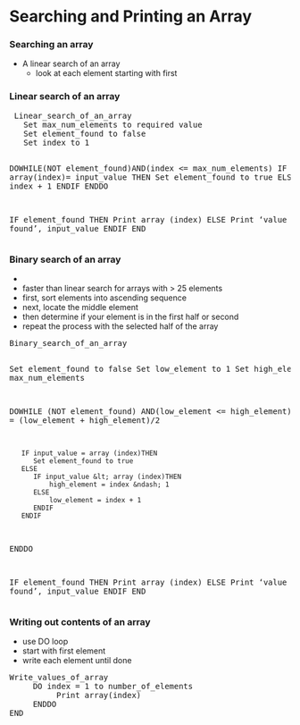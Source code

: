 # Searching and Printing an Array

<h3>Searching an array</h3>
<ul>
<li>A linear search of an array
<ul>
<li>look at each element starting with first</li>
</ul>
</li>
</ul>
<h3>Linear search of an array</h3>
<pre> Linear_search_of_an_array
   Set max_num_elements to required value
   Set element_found to false
   Set index to 1

   DOWHILE(NOT element_found)AND(index &lt;= max_num_elements)
        IF array(index)= input_value THEN
          Set element_found to true
        ELSE
	      index = index + 1
        ENDIF
   ENDDO

   IF element_found THEN
       Print array (index)
   ELSE
       Print &lsquo;value not found&rsquo;, input_value
   ENDIF
END
</pre>
<h3></h3>
<h3>Binary search of an array</h3>
<ul>
<li></li>
<li>faster than linear search for arrays with &gt; 25 elements</li>
<li>first, sort elements into ascending sequence</li>
<li>next, locate the middle element</li>
<li>then determine if your element is in the first half or second</li>
<li>repeat the process with the selected half of the array</li>
</ul>
<pre>Binary_search_of_an_array

   Set element_found to false
   Set low_element to 1
   Set high_element to max_num_elements

   DOWHILE (NOT element_found)
                AND(low_element &lt;= high_element)
       index = (low_element + high_element)/2
	   
       IF input_value = array (index)THEN
          Set element_found to true
       ELSE
          IF input_value &lt; array (index)THEN
              high_element = index &ndash; 1
          ELSE
              low_element = index + 1
          ENDIF
       ENDIF
   ENDDO

IF element_found THEN
       Print array (index)
   ELSE
       Print &lsquo;value not found&rsquo;, input_value
   ENDIF
END
</pre>
<h3>Writing out contents of an array</h3>
<ul>
<li>use DO loop</li>
<li>start with first element</li>
<li>write each element until done</li>
</ul>
<pre>Write_values_of_array
     DO index = 1 to number_of_elements
          Print array(index)
     ENDDO
END
</pre>